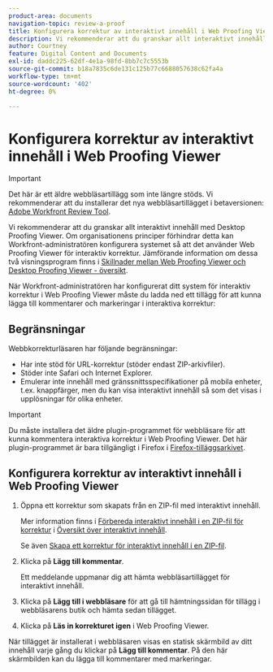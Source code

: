 ```yaml
---
product-area: documents
navigation-topic: review-a-proof
title: Konfigurera korrektur av interaktivt innehåll i Web Proofing Viewer
description: Vi rekommenderar att du granskar allt interaktivt innehåll med Desktop Proofing Viewer. Om organisationens principer förhindrar detta kan Workfront-administratören konfigurera systemet så att det använder Web Proofing Viewer för interaktiv korrektur. Jämförande information om dessa två visningsprogram finns i Skillnader mellan Web Proofing Viewer och Desktop Proofing Viewer.
author: Courtney
feature: Digital Content and Documents
exl-id: daddc225-62df-4e1a-98fd-8bb7c7c5553b
source-git-commit: b18a7835c6de131c125b77c6688057638c62fa4a
workflow-type: tm+mt
source-wordcount: '402'
ht-degree: 0%

---
```


# Konfigurera korrektur av interaktivt innehåll i Web Proofing Viewer

>[!IMPORTANT]
>
>Det här är ett äldre webbläsartillägg som inte längre stöds. Vi rekommenderar att du installerar det nya webbläsartillägget i betaversionen: [Adobe Workfront Review Tool](/help/quicksilver/review-and-approve-work/proofing/reviewing-proofs-within-workfront/review-a-proof/review-proof-in-web-viewer-extension.md).


Vi rekommenderar att du granskar allt interaktivt innehåll med Desktop Proofing Viewer. Om organisationens principer förhindrar detta kan Workfront-administratören konfigurera systemet så att det använder Web Proofing Viewer för interaktiv korrektur. Jämförande information om dessa två visningsprogram finns i [Skillnader mellan Web Proofing Viewer och Desktop Proofing Viewer - översikt](../../../../review-and-approve-work/proofing/proofing-overview/understand-differences-between-web-viewer.md).

När Workfront-administratören har konfigurerat ditt system för interaktiv korrektur i Web Proofing Viewer måste du ladda ned ett tillägg för att kunna lägga till kommentarer och markeringar i interaktiva korrektur:

## Begränsningar

Webbkorrekturläsaren har följande begränsningar:

* Har inte stöd för URL-korrektur (stöder endast ZIP-arkivfiler).
* Stöder inte Safari och Internet Explorer.
* Emulerar inte innehåll med gränssnittsspecifikationer på mobila enheter, t.ex. knappfärger, men du kan visa interaktivt innehåll så som det visas i upplösningar för olika enheter.

>[!IMPORTANT]
>
>Du måste installera det äldre plugin-programmet för webbläsare för att kunna kommentera interaktiva korrektur i Web Proofing Viewer. Det här plugin-programmet är bara tillgängligt i Firefox i [Firefox-tilläggsarkivet](https://addons.mozilla.org/en-US/firefox/addon/proofhq-rich-media-review/).

## Konfigurera korrektur av interaktivt innehåll i Web Proofing Viewer

1. Öppna ett korrektur som skapats från en ZIP-fil med interaktivt innehåll.

   Mer information finns i [Förbereda interaktivt innehåll i en ZIP-fil för korrektur](../../../../review-and-approve-work/proofing/proofing-overview/interactive-content-proofs.md#howtoprepareaninteractiveziparchive) i [Översikt över interaktivt innehåll](../../../../review-and-approve-work/proofing/proofing-overview/interactive-content-proofs.md).

   Se även [Skapa ett korrektur för interaktivt innehåll i en ZIP-fil](../../../../review-and-approve-work/proofing/creating-proofs-within-workfront/generate-proof-interactive-content.md).

1. Klicka på **Lägg till kommentar**.

   Ett meddelande uppmanar dig att hämta webbläsartillägget för interaktivt innehåll.

1. Klicka på **Lägg till i webbläsare** för att gå till hämtningssidan för tillägg i webbläsarens butik och hämta sedan tillägget.
1. Klicka på **Läs in korrekturet igen** i Web Proofing Viewer.

När tillägget är installerat i webbläsaren visas en statisk skärmbild av ditt innehåll varje gång du klickar på **Lägg till kommentar**. På den här skärmbilden kan du lägga till kommentarer med markeringar.
